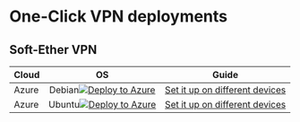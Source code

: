 # One-Click VPN deployments

## Soft-Ether VPN

| Cloud        | OS           | Guide|
| ------------- |:-------------:|:-------------:|
| Azure      | Debian[![Deploy to Azure](https://aka.ms/deploytoazurebutton)](https://portal.azure.com/#create/Microsoft.Template/uri/https%3A%2F%2Fraw.githubusercontent.com%2Fspar%2Fvpnoncloud%2Fmaster%2Fsoftether%2Fazure%2Fdebian%2Ftemplate.json) | [Set it up on different devices](https://www.softether.org/4-docs/2-howto/9.L2TPIPsec_Setup_Guide_for_SoftEther_VPN_Server) |
| Azure      | Ubuntu[![Deploy to Azure](https://aka.ms/deploytoazurebutton)](https://portal.azure.com/#create/Microsoft.Template/uri/https%3A%2F%2Fraw.githubusercontent.com%2Fspar%2Fvpnoncloud%2Fmaster%2Fsoftether%2Fazure%2Fubuntu%2Ftemplate.json) | [Set it up on different devices](https://www.softether.org/4-docs/2-howto/9.L2TPIPsec_Setup_Guide_for_SoftEther_VPN_Server) |